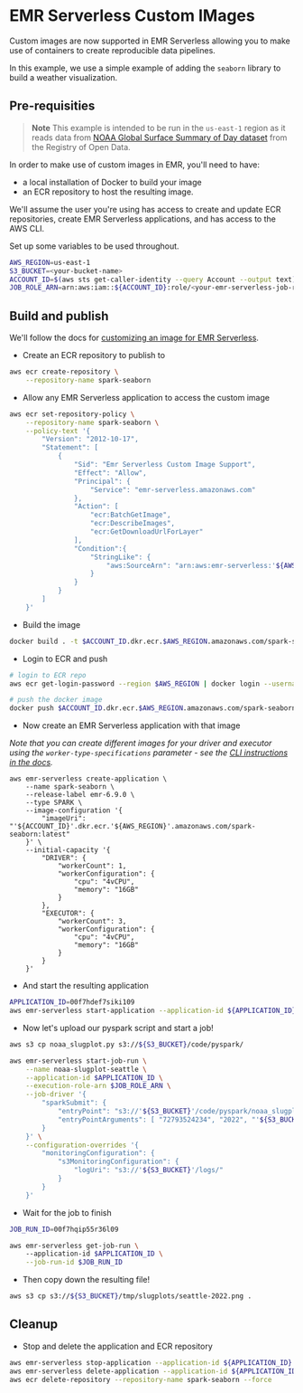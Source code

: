 # EMR Serverless Custom IMages

Custom images are now supported in EMR Serverless allowing you to make use of containers to create reproducible data pipelines.

In this example, we use a simple example of adding the `seaborn` library to build a weather visualization.

## Pre-requisities

> **Note** This example is intended to be run in the `us-east-1` region as it reads data from [NOAA Global Surface Summary of Day dataset](https://registry.opendata.aws/noaa-gsod/) from the Registry of Open Data.

In order to make use of custom images in EMR, you'll need to have:
- a local installation of Docker to build your image
- an ECR repository to host the resulting image.

We'll assume the user you're using has access to create and update ECR repositories, create EMR Serverless applications, and has access to the AWS CLI.

Set up some variables to be used throughout.

```bash
AWS_REGION=us-east-1
S3_BUCKET=<your-bucket-name>
ACCOUNT_ID=$(aws sts get-caller-identity --query Account --output text)
JOB_ROLE_ARN=arn:aws:iam::${ACCOUNT_ID}:role/<your-emr-serverless-job-role>
```

## Build and publish 

We'll follow the docs for [customizing an image for EMR Serverless](https://docs.aws.amazon.com/emr/latest/EMR-Serverless-UserGuide/application-custom-image.html).

- Create an ECR repository to publish to

```bash
aws ecr create-repository \
    --repository-name spark-seaborn
```

- Allow any EMR Serverless application to access the custom image

```bash
aws ecr set-repository-policy \
    --repository-name spark-seaborn \
    --policy-text '{
        "Version": "2012-10-17",
        "Statement": [
            {
                "Sid": "Emr Serverless Custom Image Support",
                "Effect": "Allow",
                "Principal": {
                    "Service": "emr-serverless.amazonaws.com"
                },
                "Action": [
                    "ecr:BatchGetImage",
                    "ecr:DescribeImages",
                    "ecr:GetDownloadUrlForLayer"
                ],
                "Condition":{
                    "StringLike": {
                        "aws:SourceArn": "arn:aws:emr-serverless:'${AWS_REGION}':'${ACCOUNT_ID}':/applications/*"
                    }
                }
            }
        ]
    }'
```

- Build the image

```bash
docker build . -t $ACCOUNT_ID.dkr.ecr.$AWS_REGION.amazonaws.com/spark-seaborn:latest
```

- Login to ECR and push

```bash
# login to ECR repo
aws ecr get-login-password --region $AWS_REGION | docker login --username AWS --password-stdin $ACCOUNT_ID.dkr.ecr.$AWS_REGION.amazonaws.com

# push the docker image
docker push $ACCOUNT_ID.dkr.ecr.$AWS_REGION.amazonaws.com/spark-seaborn:latest
```

- Now create an EMR Serverless application with that image

_Note that you can create different images for your driver and executor using the `worker-type-specifications` parameter - see the [CLI instructions in the docs](https://docs.aws.amazon.com/emr/latest/EMR-Serverless-UserGuide/application-custom-image.html#create-app)._

```shell
aws emr-serverless create-application \
    --name spark-seaborn \
    --release-label emr-6.9.0 \
    --type SPARK \
    --image-configuration '{
        "imageUri": "'${ACCOUNT_ID}'.dkr.ecr.'${AWS_REGION}'.amazonaws.com/spark-seaborn:latest"
    }' \
    --initial-capacity '{
        "DRIVER": {
            "workerCount": 1,
            "workerConfiguration": {
                "cpu": "4vCPU",
                "memory": "16GB"
            }
        },
        "EXECUTOR": {
            "workerCount": 3,
            "workerConfiguration": {
                "cpu": "4vCPU",
                "memory": "16GB"
            }
        }
    }'
```

- And start the resulting application

```bash
APPLICATION_ID=00f7hdef7siki109
aws emr-serverless start-application --application-id ${APPLICATION_ID}
```

- Now let's upload our pyspark script and start a job!

```bash
aws s3 cp noaa_slugplot.py s3://${S3_BUCKET}/code/pyspark/ 
```

```bash
aws emr-serverless start-job-run \
    --name noaa-slugplot-seattle \
    --application-id $APPLICATION_ID \
    --execution-role-arn $JOB_ROLE_ARN \
    --job-driver '{
        "sparkSubmit": {
            "entryPoint": "s3://'${S3_BUCKET}'/code/pyspark/noaa_slugplot.py",
            "entryPointArguments": [ "72793524234", "2022", "'${S3_BUCKET}'", "tmp/slugplots/seattle-2022.png" ]
        }
    }' \
    --configuration-overrides '{
        "monitoringConfiguration": {
            "s3MonitoringConfiguration": {
                "logUri": "s3://'${S3_BUCKET}'/logs/"
            }
        }
    }'
```

- Wait for the job to finish

```bash
JOB_RUN_ID=00f7hqip55r36l09

aws emr-serverless get-job-run \  
    --application-id $APPLICATION_ID \
    --job-run-id $JOB_RUN_ID
```

- Then copy down the resulting file!

```bash
aws s3 cp s3://${S3_BUCKET}/tmp/slugplots/seattle-2022.png .
```

## Cleanup

- Stop and delete the application and ECR repository

```bash
aws emr-serverless stop-application --application-id ${APPLICATION_ID}
aws emr-serverless delete-application --application-id ${APPLICATION_ID}
aws ecr delete-repository --repository-name spark-seaborn --force
```